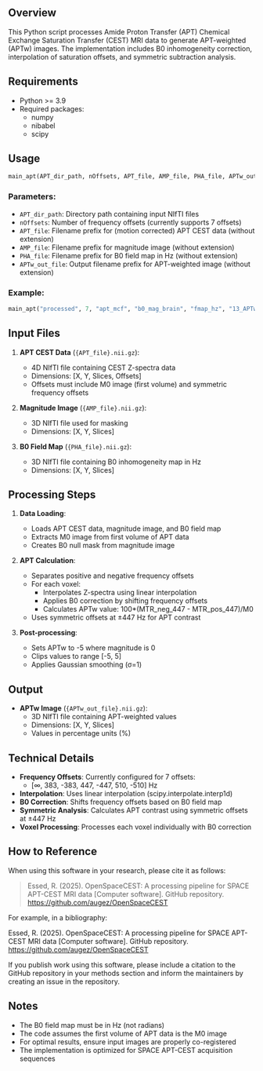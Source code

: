 ## Overview
This Python script processes Amide Proton Transfer (APT) Chemical Exchange Saturation Transfer (CEST) MRI data to generate APT-weighted (APTw) images. The implementation includes B0 inhomogeneity correction, interpolation of saturation offsets, and symmetric subtraction analysis.

## Requirements
- Python >= 3.9
- Required packages:
  - numpy
  - nibabel
  - scipy

## Usage
```python
main_apt(APT_dir_path, nOffsets, APT_file, AMP_file, PHA_file, APTw_out_file)
```

### Parameters:
- `APT_dir_path`: Directory path containing input NIfTI files
- `nOffsets`: Number of frequency offsets (currently supports 7 offsets)
- `APT_file`: Filename prefix for (motion corrected) APT CEST data (without extension)
- `AMP_file`: Filename prefix for magnitude image (without extension)
- `PHA_file`: Filename prefix for B0 field map in Hz (without extension)
- `APTw_out_file`: Output filename prefix for APT-weighted image (without extension)

### Example:
```python
main_apt("processed", 7, "apt_mcf", "b0_mag_brain", "fmap_hz", "13_APTw")
```

## Input Files
1. **APT CEST Data** (`{APT_file}.nii.gz`):
   - 4D NIfTI file containing CEST Z-spectra data
   - Dimensions: [X, Y, Slices, Offsets]
   - Offsets must include M0 image (first volume) and symmetric frequency offsets

2. **Magnitude Image** (`{AMP_file}.nii.gz`):
   - 3D NIfTI file used for masking
   - Dimensions: [X, Y, Slices]

3. **B0 Field Map** (`{PHA_file}.nii.gz`):
   - 3D NIfTI file containing B0 inhomogeneity map in Hz
   - Dimensions: [X, Y, Slices]

## Processing Steps
1. **Data Loading**:
   - Loads APT CEST data, magnitude image, and B0 field map
   - Extracts M0 image from first volume of APT data
   - Creates B0 null mask from magnitude image

2. **APT Calculation**:
   - Separates positive and negative frequency offsets
   - For each voxel:
     - Interpolates Z-spectra using linear interpolation
     - Applies B0 correction by shifting frequency offsets
     - Calculates APTw value: 100*(MTR_neg_447 - MTR_pos_447)/M0
   - Uses symmetric offsets at ±447 Hz for APT contrast

3. **Post-processing**:
   - Sets APTw to -5 where magnitude is 0
   - Clips values to range [-5, 5]
   - Applies Gaussian smoothing (σ=1)

## Output
- **APTw Image** (`{APTw_out_file}.nii.gz`):
  - 3D NIfTI file containing APT-weighted values
  - Dimensions: [X, Y, Slices]
  - Values in percentage units (%)

## Technical Details
- **Frequency Offsets**: Currently configured for 7 offsets:
  - [∞, 383, -383, 447, -447, 510, -510] Hz
- **Interpolation**: Uses linear interpolation (scipy.interpolate.interp1d)
- **B0 Correction**: Shifts frequency offsets based on B0 field map
- **Symmetric Analysis**: Calculates APT contrast using symmetric offsets at ±447 Hz
- **Voxel Processing**: Processes each voxel individually with B0 correction

## How to Reference
When using this software in your research, please cite it as follows:

> Essed, R. (2025). OpenSpaceCEST: A processing pipeline for SPACE APT-CEST MRI data [Computer software]. GitHub repository. https://github.com/augez/OpenSpaceCEST

For example, in a bibliography:

Essed, R. (2025). OpenSpaceCEST: A processing pipeline for SPACE APT-CEST MRI data [Computer software]. GitHub repository. https://github.com/augez/OpenSpaceCEST

If you publish work using this software, please include a citation to the GitHub repository in your methods section and inform the maintainers by creating an issue in the repository.

## Notes
- The B0 field map must be in Hz (not radians)
- The code assumes the first volume of APT data is the M0 image
- For optimal results, ensure input images are properly co-registered
- The implementation is optimized for SPACE APT-CEST acquisition sequences
